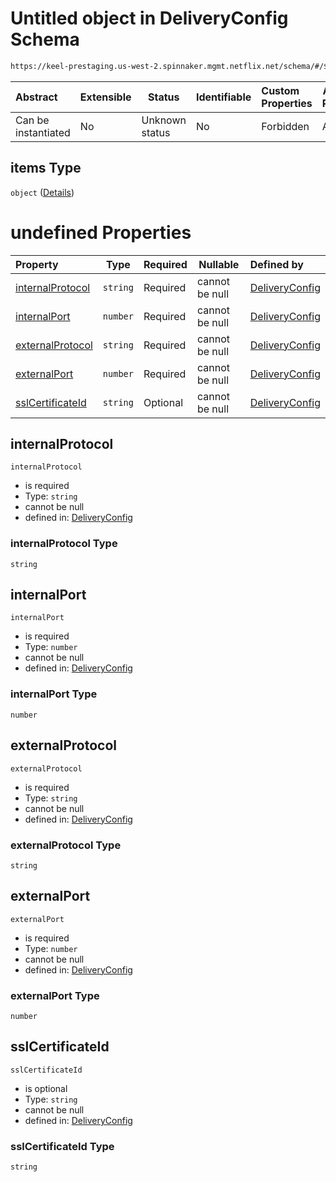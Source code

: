 # Untitled object in DeliveryConfig Schema

```txt
https://keel-prestaging.us-west-2.spinnaker.mgmt.netflix.net/schema/#/$defs/ClassicLoadBalancerSpec/properties/listeners/items
```




| Abstract            | Extensible | Status         | Identifiable | Custom Properties | Additional Properties | Access Restrictions | Defined In                                                    |
| :------------------ | ---------- | -------------- | ------------ | :---------------- | --------------------- | ------------------- | ------------------------------------------------------------- |
| Can be instantiated | No         | Unknown status | No           | Forbidden         | Allowed               | none                | [keel.schema.json\*](keel.schema.json "open original schema") |

## items Type

`object` ([Details](keel-defs-classicloadbalancerlistener.md))

# undefined Properties

| Property                              | Type     | Required | Nullable       | Defined by                                                                                                                                                                                                                        |
| :------------------------------------ | -------- | -------- | -------------- | :-------------------------------------------------------------------------------------------------------------------------------------------------------------------------------------------------------------------------------- |
| [internalProtocol](#internalProtocol) | `string` | Required | cannot be null | [DeliveryConfig](keel-defs-classicloadbalancerlistener-properties-internalprotocol.md "https&#x3A;//keel-prestaging.us-west-2.spinnaker.mgmt.netflix.net/schema/#/$defs/ClassicLoadBalancerListener/properties/internalProtocol") |
| [internalPort](#internalPort)         | `number` | Required | cannot be null | [DeliveryConfig](keel-defs-classicloadbalancerlistener-properties-internalport.md "https&#x3A;//keel-prestaging.us-west-2.spinnaker.mgmt.netflix.net/schema/#/$defs/ClassicLoadBalancerListener/properties/internalPort")         |
| [externalProtocol](#externalProtocol) | `string` | Required | cannot be null | [DeliveryConfig](keel-defs-classicloadbalancerlistener-properties-externalprotocol.md "https&#x3A;//keel-prestaging.us-west-2.spinnaker.mgmt.netflix.net/schema/#/$defs/ClassicLoadBalancerListener/properties/externalProtocol") |
| [externalPort](#externalPort)         | `number` | Required | cannot be null | [DeliveryConfig](keel-defs-classicloadbalancerlistener-properties-externalport.md "https&#x3A;//keel-prestaging.us-west-2.spinnaker.mgmt.netflix.net/schema/#/$defs/ClassicLoadBalancerListener/properties/externalPort")         |
| [sslCertificateId](#sslCertificateId) | `string` | Optional | cannot be null | [DeliveryConfig](keel-defs-classicloadbalancerlistener-properties-sslcertificateid.md "https&#x3A;//keel-prestaging.us-west-2.spinnaker.mgmt.netflix.net/schema/#/$defs/ClassicLoadBalancerListener/properties/sslCertificateId") |

## internalProtocol




`internalProtocol`

-   is required
-   Type: `string`
-   cannot be null
-   defined in: [DeliveryConfig](keel-defs-classicloadbalancerlistener-properties-internalprotocol.md "https&#x3A;//keel-prestaging.us-west-2.spinnaker.mgmt.netflix.net/schema/#/$defs/ClassicLoadBalancerListener/properties/internalProtocol")

### internalProtocol Type

`string`

## internalPort




`internalPort`

-   is required
-   Type: `number`
-   cannot be null
-   defined in: [DeliveryConfig](keel-defs-classicloadbalancerlistener-properties-internalport.md "https&#x3A;//keel-prestaging.us-west-2.spinnaker.mgmt.netflix.net/schema/#/$defs/ClassicLoadBalancerListener/properties/internalPort")

### internalPort Type

`number`

## externalProtocol




`externalProtocol`

-   is required
-   Type: `string`
-   cannot be null
-   defined in: [DeliveryConfig](keel-defs-classicloadbalancerlistener-properties-externalprotocol.md "https&#x3A;//keel-prestaging.us-west-2.spinnaker.mgmt.netflix.net/schema/#/$defs/ClassicLoadBalancerListener/properties/externalProtocol")

### externalProtocol Type

`string`

## externalPort




`externalPort`

-   is required
-   Type: `number`
-   cannot be null
-   defined in: [DeliveryConfig](keel-defs-classicloadbalancerlistener-properties-externalport.md "https&#x3A;//keel-prestaging.us-west-2.spinnaker.mgmt.netflix.net/schema/#/$defs/ClassicLoadBalancerListener/properties/externalPort")

### externalPort Type

`number`

## sslCertificateId




`sslCertificateId`

-   is optional
-   Type: `string`
-   cannot be null
-   defined in: [DeliveryConfig](keel-defs-classicloadbalancerlistener-properties-sslcertificateid.md "https&#x3A;//keel-prestaging.us-west-2.spinnaker.mgmt.netflix.net/schema/#/$defs/ClassicLoadBalancerListener/properties/sslCertificateId")

### sslCertificateId Type

`string`
